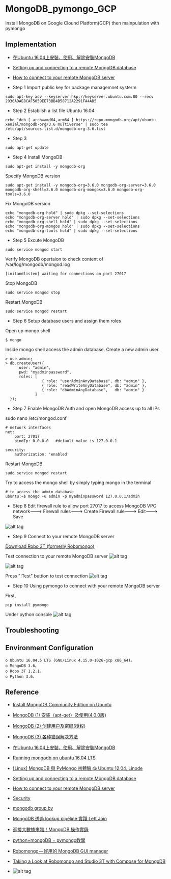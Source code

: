 # MongoDB_pymongo_GCP
Install MongoDB on Google Clound Platform(GCP) then mainpulation with pymongo

## Implementation
* [在Ubuntu 16.04上安裝、使用、解除安裝MongoDB](https://www.itread01.com/content/1545355444.html)
* [Setting up and connecting to a remote MongoDB database](https://medium.com/founding-ithaka/setting-up-and-connecting-to-a-remote-mongodb-database-5df754a4da89)
* [How to connect to your remote MongoDB server](https://ianlondon.github.io/blog/mongodb-auth/)


* Step 1
Import public key for package managemnet systerm

```
sudo apt-key adv --keyserver hkp://keyserver.ubuntu.com:80 --recv 2930ADAE8CAF5059EE73BB4B58712A2291FA4AD5
``` 

* Step 2
Establish a list file 
Ubuntu 16.04
``` 
echo "deb [ arch=amd64,arm64 ] https://repo.mongodb.org/apt/ubuntu xenial/mongodb-org/3.6 multiverse" | sudo tee /etc/apt/sources.list.d/mongodb-org-3.6.list
``` 

* Step 3
``` 
sudo apt-get update
``` 

* Step 4 
Install MongoDB

``` 
sudo apt-get install -y mongodb-org
``` 

Specify MongoDB version

``` 
sudo apt-get install -y mongodb-org=3.6.0 mongodb-org-server=3.6.0 mongodb-org-shell=3.6.0 mongodb-org-mongos=3.6.0 mongodb-org-tools=3.6.0
``` 

Fix MongoDB version

``` 
echo "mongodb-org hold" | sudo dpkg --set-selections
echo "mongodb-org-server hold" | sudo dpkg --set-selections
echo "mongodb-org-shell hold" | sudo dpkg --set-selections
echo "mongodb-org-mongos hold" | sudo dpkg --set-selections
echo "mongodb-org-tools hold" | sudo dpkg --set-selections
``` 

* Step 5
Excute MongoDB

``` 
sudo service mongod start
``` 

Verify MongoDB opertaion to check content of /var/log/mongodb/mongod.log

``` 
[initandlisten] waiting for connections on port 27017
``` 

Stop MongoDB

``` 
sudo service mongod stop
``` 

Restart MongoDB

``` 
sudo service mongod restart
``` 

* Step 6
Setup database users and assign them roles

Open up mongo shell
``` 
$ mongo
``` 

Inside mongo shell access the admin database. Create a new admin user.
``` 
> use admin;
> db.createUser({
      user: "admin",
      pwd: "myadminpassword",
      roles: [
                { role: "userAdminAnyDatabase", db: "admin" },
                { role: "readWriteAnyDatabase", db: "admin" },
                { role: "dbAdminAnyDatabase",   db: "admin" }
             ]
  });
``` 

* Step 7
Enable MongoDB Auth and open MongoDB access up to all IPs

sudo nano /etc/mongod.conf
``` 
# network interfaces
net:
    port: 27017
    bindIp: 0.0.0.0   #default value is 127.0.0.1
``` 

``` 
security:
    authorization: 'enabled'
``` 

Restart MongoDB

``` 
sudo service mongod restart
``` 

Try to access the mongo shell by simply typing mongo in the terminal

``` 
# to access the admin database
ubuntu:~$ mongo -u admin -p myadminpassword 127.0.0.1/admin
``` 

* Step 8
Edit firewall rule to allow port 27017 to access MongoDB
VPC network---> Firewall rules---> Create Firewall rule---> Edit---> Save

![alt tag](https://i.imgur.com/iu9G0sr.jpg)

* Step 9
Connect to your remote MongoDB server

[Download Robo 3T (formerly Robomongo)](https://robomongo.org/)

Test connection to your remote MongoDB server
![alt tag](https://i.imgur.com/tMPuuYc.jpg)

![alt tag](https://i.imgur.com/FvEJCVu.jpg)

Press "!Test" buttion to test connection
![alt tag](https://i.imgur.com/KR3FWjH.jpg)

* Step 10
Using pymongo to connect with your remote MongoDB server

First,
``` 
pip install pymongo
``` 
Under python console
![alt tag](https://i.imgur.com/6kB4uKn.jpg)


## Troubleshooting


## Environment Configuration
``` 
o Ubuntu 16.04.5 LTS (GNU/Linux 4.15.0-1026-gcp x86_64)。
o MongoDB 3.6。
o Robo 3T 1.2.1。
o Python 3.6。
``` 


## Reference 
* [Install MongoDB Community Edition on Ubuntu](https://docs.mongodb.com/manual/tutorial/install-mongodb-on-ubuntu/#install-mongodb-community-edition)
* [MongoDB (1) 安装（apt-get）及使用(4.0.0版)](https://konfido.github.io/2018/07/13/MongoDB-1-install/)
* [MongoDB (2) 创建用户及密码(授权)](https://konfido.github.io/2018/07/14/MongoDB-2-auth/)
* [MongoDB (3) 各种错误解决方法](https://konfido.github.io/2018/07/14/MongoDB-3-errors/)
* [在Ubuntu 16.04上安裝、使用、解除安裝MongoDB](https://www.itread01.com/content/1545355444.html)
* [Running mongodb on ubuntu 16.04 LTS](https://stackoverflow.com/questions/37014186/running-mongodb-on-ubuntu-16-04-lts)
* [[Linux] MongoDB 與 PyMongo 初體驗 @ Ubuntu 12.04, Linode](http://blog.changyy.org/2014/01/linux-mongodb-pymongo-ubuntu-1204-linode.html)
* [Setting up and connecting to a remote MongoDB database](https://medium.com/founding-ithaka/setting-up-and-connecting-to-a-remote-mongodb-database-5df754a4da89)
* [How to connect to your remote MongoDB server](https://ianlondon.github.io/blog/mongodb-auth/)
* [Security](https://docs.mongodb.com/manual/security/#SecurityandAuthentication-Ports)

* [mongodb group by](https://mlwmlw.org/2015/03/mongodb-group-by/)
* [MongoDB 透過 lookup pipeline 實踐 Left Join](https://mlwmlw.org/2018/10/mongodb-left-join/#more-2983)
* [迎接大數據來臨！MongoDB 操作實錄](https://hkitblog.com/mongodb-%E8%BF%8E%E6%8E%A5%E5%A4%A7%E6%95%B8%E6%93%9A%E4%BE%86%E8%87%A8%EF%BC%81/)
* [python+mongoDB = pymongo教學](http://rasca0027.logdown.com/posts/252512-python-mongodb-pymongo-teaching)

* [Robomongo — 好用的 MongoDB GUI manager](https://medium.com/@wilsonhuang/robomongo-%E5%A5%BD%E7%94%A8%E7%9A%84-mongodb-gui-manager-87508da806e5)
* [Taking a Look at Robomongo and Studio 3T with Compose for MongoDB](https://www.compose.com/articles/taking-a-look-at-robomongo-and-studio-3t-with-compose-for-mongodb/)

* []()
![alt tag]()